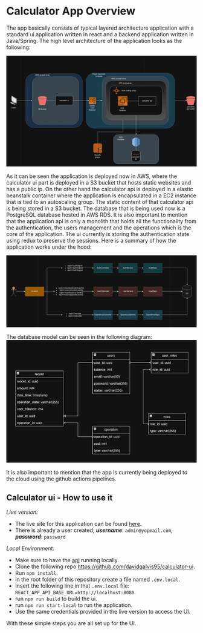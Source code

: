 # Calculator App Overview

The app basically consists of typical layered architecture application with a standard ui application written in react and a backend application written in Java/Spring. The high level architecture of the application looks as the following:

![Diagram](public/images/high_level_arch.png)

As it can be seen the application is deployed now in AWS, where the calculator ui part is deployed in a S3 bucket that hosts static websites and has a public ip. On the other hand the calculator api is deployed in a elastic beanstalk container where the application is encapsulated in a EC2 instance that is tied to an autoscaling group. The static content of that calculator api is being stored in a S3 bucket. The database that is being used now is a PostgreSQL database hosted in AWS RDS. It is also important to mention that the application api is only a monolith that holds all the functionality from the authentication, the users management and the operations which is the core of the application. The ui currently is storing the authentication state using redux to preserve the sessions. Here is a summary of how the application works under the hood:

![Diagram](public/images/components_relationship.png)


The database model can be seen in the following diagram:
![Diagram](public/images/model_design.png)

It is also important to mention that the app is currently being deployed to the cloud using the github actions pipelines.

## Calculator ui - How to use it
*Live version:*
* The live site for this application can be found [here](http://calculator-app-ui.s3-website-us-east-1.amazonaws.com).
* There is already a user created; **_username_**: `admin@yopmail.com`, **_password_**: `password`

*Local Environment:*
* Make sure to have the [api](https://github.com/davidgalvis95/calculator-api) running locally.
* Clone the following repo https://github.com/davidgalvis95/calculator-ui.
* Run `npm install`.
* in the root folder of this repository create a file named `.env.local`.
* Insert the following line in that `.env.local` file: `REACT_APP_API_BASE_URL=http://localhost:8080`.
* run `npm run build` to build the ui.
* run `npm run start-local` to run the application.
* Use the same credentials provided in the live version to access the UI.

With these simple steps you are all set up for the UI.
